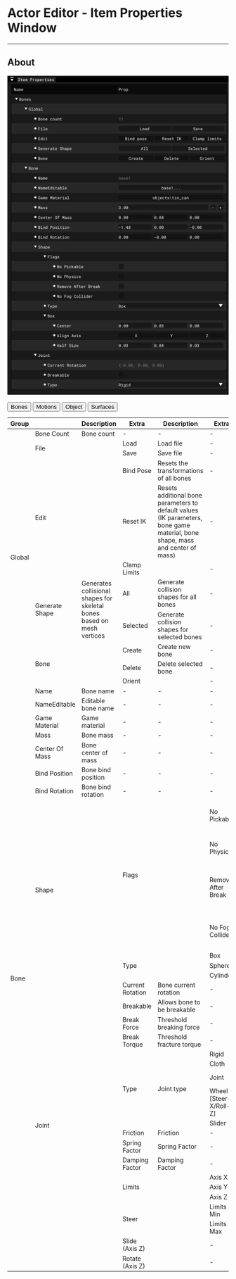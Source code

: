 # Actor Editor - Item Properties Window

___

## About

![alt text](../assets/images/ae-ip-bones.png)

<body>
  <div class="table-tabs">
    <div class="tab-buttons">
      <button class="tab-button active" onclick="openTable(event, 'Bones')">Bones</button>
      <button class="tab-button" onclick="openTable(event, 'Motions')">Motions</button>
      <button class="tab-button" onclick="openTable(event, 'Object')">Object</button>
      <button class="tab-button" onclick="openTable(event, 'Surfaces')">Surfaces</button>
    </div>
    <div id="Bones" class="tab-content" style="display: block;">
      <table>
        <thead>
        <tr>
          <th>Group</th>
          <th></th>
          <th>Description</th>
          <th>Extra</th>
          <th>Description</th>
          <th>Extra</th>
          <th>Description</th>
        </tr></thead>
      <tbody>
        <tr>
          <td rowspan="11">Global</td>
          <td>Bone Count</td>
          <td>Bone count</td>
          <td>-</td>
          <td>-</td>
          <td>-</td>
          <td>-</td>
        </tr>
        <tr>
          <td rowspan="2">File</td>
          <td rowspan="2"></td>
          <td>Load</td>
          <td>Load file</td>
          <td>-</td>
          <td>-</td>
        </tr>
        <tr>
          <td>Save</td>
          <td>Save file</td>
          <td>-</td>
          <td>-</td>
        </tr>
        <tr>
          <td rowspan="3">Edit</td>
          <td rowspan="3"></td>
          <td>Bind Pose</td>
          <td>Resets the transformations of all bones</td>
          <td>-</td>
          <td>-</td>
        </tr>
        <tr>
          <td>Reset IK</td>
          <td>Resets additional bone parameters to default values (IK parameters, bone game material, bone shape, mass and center of mass)</td>
          <td>-</td>
          <td>-</td>
        </tr>
        <tr>
          <td>Clamp Limits</td>
          <td></td>
          <td>-</td>
          <td>-</td>
        </tr>
        <tr>
          <td rowspan="2">Generate Shape</td>
          <td rowspan="2">Generates collisional shapes for skeletal bones based on mesh vertices</td>
          <td>All</td>
          <td>Generate collision shapes for all bones</td>
          <td>-</td>
          <td>-</td>
        </tr>
        <tr>
          <td>Selected</td>
          <td>Generate collision shapes for selected bones</td>
          <td>-</td>
          <td>-</td>
        </tr>
        <tr>
          <td rowspan="3">Bone</td>
          <td rowspan="3"></td>
          <td>Create</td>
          <td>Create new bone</td>
          <td>-</td>
          <td>-</td>
        </tr>
        <tr>
          <td>Delete</td>
          <td>Delete selected bone</td>
          <td>-</td>
          <td>-</td>
        </tr>
        <tr>
          <td>Orient</td>
          <td></td>
          <td>-</td>
          <td>-</td>
        </tr>
        <tr>
          <td rowspan="33">Bone</td>
          <td>Name</td>
          <td>Bone name</td>
          <td>-</td>
          <td>-</td>
          <td>-</td>
          <td>-</td>
        </tr>
        <tr>
          <td>NameEditable</td>
          <td>Editable bone name</td>
          <td>-</td>
          <td>-</td>
          <td>-</td>
          <td>-</td>
        </tr>
        <tr>
          <td>Game Material</td>
          <td>Game material</td>
          <td>-</td>
          <td>-</td>
          <td>-</td>
          <td>-</td>
        </tr>
        <tr>
          <td>Mass</td>
          <td>Bone mass</td>
          <td>-</td>
          <td>-</td>
          <td>-</td>
          <td>-</td>
        </tr>
        <tr>
          <td>Center Of Mass</td>
          <td>Bone center of mass</td>
          <td>-</td>
          <td>-</td>
          <td>-</td>
          <td>-</td>
        </tr>
        <tr>
          <td>Bind Position</td>
          <td>Bone bind position</td>
          <td>-</td>
          <td>-</td>
          <td>-</td>
          <td>-</td>
        </tr>
        <tr>
          <td>Bind Rotation</td>
          <td>Bone bind rotation</td>
          <td>-</td>
          <td>-</td>
          <td>-</td>
          <td>-</td>
        </tr>
        <tr>
          <td rowspan="7">Shape</td>
          <td rowspan="7"></td>
          <td rowspan="4">Flags</td>
          <td rowspan="4"></td>
          <td>No Pickable</td>
          <td>Excludes a bone from collision handling</td>
        </tr>
        <tr>
          <td>No Physics</td>
          <td>Excludes physics processing for bone</td>
        </tr>
        <tr>
          <td>Remove After Break</td>
          <td>Allows removal of bone after an object has been destroyed</td>
        </tr>
        <tr>
          <td>No Fog Collider</td>
          <td>Bone won't interact with a voluminous smoke</td>
        </tr>
        <tr>
          <td rowspan="3">Type</td>
          <td rowspan="3"></td>
          <td>Box</td>
          <td></td>
        </tr>
        <tr>
          <td>Sphere</td>
          <td></td>
        </tr>
        <tr>
          <td>Cylinder</td>
          <td></td>
        </tr>
        <tr>
          <td rowspan="19">Joint</td>
          <td rowspan="19"></td>
          <td>Current Rotation</td>
          <td>Bone current rotation</td>
          <td>-</td>
          <td>-</td>
        </tr>
        <tr>
          <td>Breakable</td>
          <td>Allows bone to be breakable</td>
          <td>-</td>
          <td>-</td>
        </tr>
        <tr>
          <td>Break Force</td>
          <td>Threshold breaking force</td>
          <td>-</td>
          <td>-</td>
        </tr>
        <tr>
          <td>Break Torque</td>
          <td>Threshold fracture torque</td>
          <td>-</td>
          <td>-</td>
        </tr>
        <tr>
          <td rowspan="5">Type</td>
          <td rowspan="5">Joint type</td>
          <td>Rigid</td>
          <td><a href="../../../../glossary/glossary.html#rigid-joint">Rigid Joint</a></td>
        </tr>
        <tr>
          <td>Cloth</td>
          <td><a href="../../../../glossary/glossary.html#cloth-joint">Cloth Joint</a></td>
        </tr>
        <tr>
          <td>Joint</td>
          <td><a href="../../../../glossary/glossary.html#joint">Universal Joint</a></td>
        </tr>
        <tr>
          <td>Wheel [Steer-X/Roll-Z]</td>
          <td><a href="../../../../glossary/glossary.html#wheel-joint">Wheel Joint</a></td>
        </tr>
        <tr>
          <td>Slider</td>
          <td><a href="../../../../glossary/glossary.html#slider-joint">Slider Joint</a></td>
        </tr>
        <tr>
          <td>Friction</td>
          <td>Friction</td>
          <td>-</td>
          <td>-</td>
        </tr>
        <tr>
          <td>Spring Factor</td>
          <td>Spring Factor</td>
          <td>-</td>
          <td>-</td>
        </tr>
        <tr>
          <td>Damping Factor</td>
          <td>Damping Factor</td>
          <td>-</td>
          <td>-</td>
        </tr>
        <tr>
          <td rowspan="3">Limits</td>
          <td rowspan="3"></td>
          <td>Axis X</td>
          <td></td>
        </tr>
        <tr>
          <td>Axis Y</td>
          <td></td>
        </tr>
        <tr>
          <td>Axis Z</td>
          <td></td>
        </tr>
        <tr>
          <td rowspan="2">Steer</td>
          <td rowspan="2"></td>
          <td>Limits Min</td>
          <td></td>
        </tr>
        <tr>
          <td>Limits Max</td>
          <td></td>
        </tr>
        <tr>
          <td>Slide (Axis Z)</td>
          <td></td>
          <td>-</td>
          <td>-</td>
        </tr>
        <tr>
          <td>Rotate (Axis Z)</td>
          <td></td>
          <td>-</td>
          <td>-</td>
        </tr>
      </tbody>
      </table>
    </div>
    <div id="Motions" class="tab-content" style="display: none;">
    <table><thead>
  <tr>
    <th>Group</th>
    <th></th>
    <th>Description</th>
    <th>Extra</th>
    <th>Extra Description</th>
  </tr></thead>
<tbody>
  <tr>
    <td rowspan="7">Global</td>
    <td>Motion Count</td>
    <td>Motion count</td>
    <td>-</td>
    <td>-</td>
  </tr>
  <tr>
    <td>Motion Reference</td>
    <td>Adds Motion Reference</td>
    <td>-</td>
    <td>-</td>
  </tr>
  <tr>
    <td rowspan="3">Edit</td>
    <td rowspan="3"></td>
    <td>Add</td>
    <td>Adds selected animations to the list</td>
  </tr>
  <tr>
    <td>Del</td>
    <td>Deletes the selected animation</td>
  </tr>
  <tr>
    <td>Save</td>
    <td>Saves all or only selected animations to a *.skl file</td>
  </tr>
  <tr>
    <td rowspan="2">Export Import</td>
    <td rowspan="2"></td>
    <td>Export</td>
    <td>Export Motion Reference</td>
  </tr>
  <tr>
    <td>Import</td>
    <td>Import Motion Reference</td>
  </tr>
  <tr>
    <td rowspan="23">Motion</td>
    <td rowspan="3">Control</td>
    <td rowspan="3">Animations control</td>
    <td>Play</td>
    <td>Play</td>
  </tr>
  <tr>
    <td>Stop</td>
    <td>Stop</td>
  </tr>
  <tr>
    <td>Pause</td>
    <td>Pause</td>
  </tr>
  <tr>
    <td rowspan="3">Frame</td>
    <td rowspan="3"></td>
    <td>Start</td>
    <td>Start frame</td>
  </tr>
  <tr>
    <td>Stop</td>
    <td>Stop frame</td>
  </tr>
  <tr>
    <td>Length</td>
    <td>Animation frame length</td>
  </tr>
  <tr>
    <td>Name</td>
    <td>Animation name</td>
    <td>-</td>
    <td>-</td>
  </tr>
  <tr>
    <td>Speed</td>
    <td>Animation speed</td>
    <td>-</td>
    <td>-</td>
  </tr>
  <tr>
    <td>Accrue</td>
    <td>The speed at which the animation fades in (or blends in)</td>
    <td>-</td>
    <td>-</td>
  </tr>
  <tr>
    <td>Falloff</td>
    <td>The speed at which the animation fades out (or blends out)</td>
    <td>-</td>
    <td>-</td>
  </tr>
  <tr>
    <td>Type FX</td>
    <td></td>
    <td>-</td>
    <td>-</td>
  </tr>
  <tr>
    <td rowspan="8">Cycle</td>
    <td rowspan="8"></td>
    <td>Bone Part</td>
    <td>Part of the bones assigned to the animation</td>
  </tr>
  <tr>
    <td>Stop At End</td>
    <td>Animation will stop at end</td>
  </tr>
  <tr>
    <td>No Mix</td>
    <td>Animations will not mix</td>
  </tr>
  <tr>
    <td>Sync Part</td>
    <td>Flag indicates that the animation should be synchronized with another animation</td>
  </tr>
  <tr>
    <td>UseFootSteps</td>
    <td>Flag that helps the engine distinguish step animations from idle animations in order to properly apply inverse kinematics and manage transitions between states</td>
  </tr>
  <tr>
    <td>Move XForm</td>
    <td>Root motion flag?</td>
  </tr>
  <tr>
    <td>Idle</td>
    <td>Flag that helps the engine distinguish idle animations from moving (stepping) animations, in order to properly apply inverse kinematics and manage transitions between states</td>
  </tr>
  <tr>
    <td>UseWeaponBone</td>
    <td></td>
  </tr>
  <tr>
    <td rowspan="2">FX</td>
    <td rowspan="2"></td>
    <td>Start Bone</td>
    <td>Type FX start bone</td>
  </tr>
  <tr>
    <td>Power</td>
    <td>Maximum animation intensity</td>
  </tr>
  <tr>
    <td>RootStartTransform</td>
    <td></td>
    <td>-</td>
    <td>-</td>
  </tr>
  <tr>
    <td>RootEndTransform</td>
    <td></td>
    <td>-</td>
    <td>-</td>
  </tr>
  <tr>
    <td rowspan="4">Marks</td>
    <td rowspan="2">Control-12</td>
    <td rowspan="2"></td>
    <td>Add</td>
    <td>Add Left1 and Right1 Motion Marks</td>
  </tr>
  <tr>
    <td>Remove</td>
    <td>Remove Left1 and Right1 Motion Marks</td>
  </tr>
  <tr>
    <td rowspan="2">Control-34</td>
    <td rowspan="2"></td>
    <td>Add</td>
    <td>Add Left1, Right1, Left2 and Right2 Motion Marks</td>
  </tr>
  <tr>
    <td>Remove</td>
    <td>Remove Left1, Right1, Left2 and Right2 Motion Marks</td>
  </tr>
</tbody></table>
    </div>
    <div id="Object" class="tab-content" style="display: none;">
<table><thead>
  <tr>
    <th></th>
    <th>Description</th>
    <th>Extra</th>
    <th>Extra Description</th>
    <th>Extra</th>
    <th>Extra Description</th>
  </tr></thead>
<tbody>
  <tr>
    <td rowspan="5">Object Type</td>
    <td rowspan="5"></td>
    <td>Static</td>
    <td></td>
    <td>-</td>
    <td>-</td>
  </tr>
  <tr>
    <td>Dynamic</td>
    <td></td>
    <td>-</td>
    <td>-</td>
  </tr>
  <tr>
    <td>HOM</td>
    <td></td>
    <td>-</td>
    <td>-</td>
  </tr>
  <tr>
    <td>Multiply Usage</td>
    <td></td>
    <td>-</td>
    <td>-</td>
  </tr>
  <tr>
    <td>Sound Occluder</td>
    <td></td>
    <td>-</td>
    <td>-</td>
  </tr>
  <tr>
    <td rowspan="4">Flags</td>
    <td rowspan="4"></td>
    <td>Make Progressive</td>
    <td>Only for Dynamic Object Type</td>
    <td>-</td>
    <td>-</td>
  </tr>
  <tr>
    <td>Disable Mesh Optimization</td>
    <td>If not disabled, it optimizes the mesh by removing unnecessary edges and vertices, reallocating memory and updating linked data structures. Only for Dynamic Object Type</td>
    <td>-</td>
    <td>-</td>
  </tr>
  <tr>
    <td>HQ Geometry</td>
    <td>Only for Dynamic Object Type</td>
    <td>-</td>
    <td>-</td>
  </tr>
  <tr>
    <td>Using LOD</td>
    <td>Only for Multiply Usage Object Type</td>
    <td>-</td>
    <td>-</td>
  </tr>
  <tr>
    <td rowspan="5">Transform</td>
    <td rowspan="5"></td>
    <td>Position</td>
    <td>Object position</td>
    <td>-</td>
    <td>-</td>
  </tr>
  <tr>
    <td>Rotation</td>
    <td>Object rotation</td>
    <td>-</td>
    <td>-</td>
  </tr>
  <tr>
    <td>Scale</td>
    <td>Object scale</td>
    <td>-</td>
    <td>-</td>
  </tr>
  <tr>
    <td>BBox Min</td>
    <td>Object Bounding Box Min</td>
    <td>-</td>
    <td>-</td>
  </tr>
  <tr>
    <td>BBox Max</td>
    <td>Object <a href="https://en.wikipedia.org/wiki/Minimum_bounding_box">Bounding Box</a> Max</td>
    <td>-</td>
    <td>-</td>
  </tr>
  <tr>
    <td rowspan="3">LOD</td>
    <td rowspan="3"></td>
    <td>Reference</td>
    <td>LOD reference</td>
    <td>-</td>
    <td>-</td>
  </tr>
  <tr>
    <td rowspan="2">Action</td>
    <td rowspan="2">Only for Multiply Usage Object Type</td>
    <td>Make HQ</td>
    <td></td>
  </tr>
  <tr>
    <td>Make LQ</td>
    <td></td>
  </tr>
  <tr>
    <td rowspan="3">Summary</td>
    <td rowspan="3"></td>
    <td rowspan="2">Geometry</td>
    <td rowspan="2"></td>
    <td>Object</td>
    <td>Objects vertex and face count</td>
  </tr>
  <tr>
    <td>Meshes</td>
    <td>Meshes vertex and face count</td>
  </tr>
  <tr>
    <td>Game Options</td>
    <td></td>
    <td>User Data</td>
    <td>User data</td>
  </tr>
</tbody></table>
    </div>
    <div id="Surfaces" class="tab-content" style="display: none;">
    <table><thead>
  <tr>
    <th>Button</th>
    <th>Description</th>
  </tr></thead>
<tbody>
  <tr>
    <td>Name</td>
    <td>Surface Name</td>
  </tr>
  <tr>
    <td>Texture</td>
    <td>Texture</td>
  </tr>
  <tr>
    <td>Shader</td>
    <td>Engine Shader</td>
  </tr>
  <tr>
    <td>Compile</td>
    <td>Compile Shader</td>
  </tr>
  <tr>
    <td>Game Mtl</td>
    <td>Game Material</td>
  </tr>
  <tr>
    <td>2 Sided</td>
    <td>Copies and inverts polygons so that the back side of the face is also visible when rendered</td>
  </tr>
  <tr>
    <td>Face Count</td>
    <td>Face Count</td>
  </tr>
</tbody>
</table>
    </div>
  </div>
</body>
